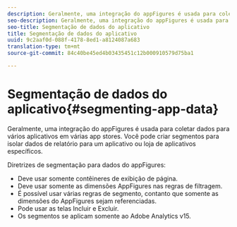 ```yaml
---
description: Geralmente, uma integração do appFigures é usada para coletar dados para vários aplicativos em várias app stores. Você pode criar segmentos para isolar dados de relatório para um aplicativo ou loja de aplicativos específicos.
seo-description: Geralmente, uma integração do appFigures é usada para coletar dados para vários aplicativos em várias app stores. Você pode criar segmentos para isolar dados de relatório para um aplicativo ou loja de aplicativos específicos.
seo-title: Segmentação de dados do aplicativo
title: Segmentação de dados do aplicativo
uuid: 9c2aaf0d-088f-4178-8ed1-a8124087a683
translation-type: tm+mt
source-git-commit: 84c40be45ed4b03435451c12b000910579d75ba1

---
```



# Segmentação de dados do aplicativo{#segmenting-app-data}

Geralmente, uma integração do appFigures é usada para coletar dados para vários aplicativos em várias app stores. Você pode criar segmentos para isolar dados de relatório para um aplicativo ou loja de aplicativos específicos.

Diretrizes de segmentação para dados do appFigures:

* Deve usar somente contêineres de exibição de página.
* Deve usar somente as dimensões [](/help/import/data-connectors/appfigures-overview/appfigures-metrics.md) AppFigures nas regras de filtragem.
* É possível usar várias regras de segmento, contanto que somente as dimensões [](/help/import/data-connectors/appfigures-overview/appfigures-segment-filter.md) do AppFigures sejam referenciadas.
* Pode usar as telas Incluir e Excluir.
* Os segmentos se aplicam somente ao Adobe Analytics v15.
